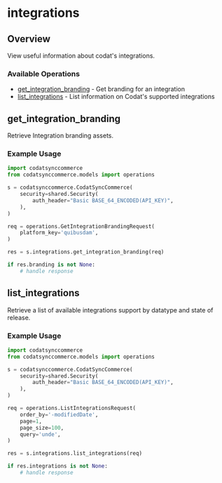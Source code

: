 # integrations

## Overview

View useful information about codat's integrations.

### Available Operations

* [get_integration_branding](#get_integration_branding) - Get branding for an integration
* [list_integrations](#list_integrations) - List information on Codat's supported integrations

## get_integration_branding

Retrieve Integration branding assets.

### Example Usage

```python
import codatsynccommerce
from codatsynccommerce.models import operations

s = codatsynccommerce.CodatSyncCommerce(
    security=shared.Security(
        auth_header="Basic BASE_64_ENCODED(API_KEY)",
    ),
)

req = operations.GetIntegrationBrandingRequest(
    platform_key='quibusdam',
)

res = s.integrations.get_integration_branding(req)

if res.branding is not None:
    # handle response
```

## list_integrations

Retrieve a list of available integrations support by datatype and state of release.

### Example Usage

```python
import codatsynccommerce
from codatsynccommerce.models import operations

s = codatsynccommerce.CodatSyncCommerce(
    security=shared.Security(
        auth_header="Basic BASE_64_ENCODED(API_KEY)",
    ),
)

req = operations.ListIntegrationsRequest(
    order_by='-modifiedDate',
    page=1,
    page_size=100,
    query='unde',
)

res = s.integrations.list_integrations(req)

if res.integrations is not None:
    # handle response
```
